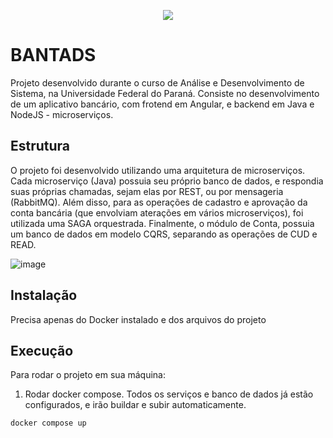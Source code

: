 <p align="center">
  <img src="https://seeklogo.com/images/U/UFPR-logo-F52F55C42F-seeklogo.com.png" />
</p>


# BANTADS

Projeto desenvolvido durante o curso de Análise e Desenvolvimento de Sistema, na Universidade Federal do Paraná. Consiste no desenvolvimento de um aplicativo bancário, com frotend em Angular, e backend em Java e NodeJS - microserviços.

## Estrutura

O projeto foi desenvolvido utilizando uma arquitetura de microserviços. Cada microserviço (Java) possuia seu próprio banco de dados, e respondia suas próprias chamadas, sejam elas por REST, ou por mensageria (RabbitMQ). Além disso, para as operações de cadastro e aprovação da conta bancária (que envolviam aterações em vários microserviços), foi utilizada uma SAGA orquestrada. Finalmente, o módulo de Conta, possuia um banco de dados em modelo CQRS, separando as operações de CUD e READ.

![image](https://user-images.githubusercontent.com/54849423/192165265-4b0589bb-66d4-477a-b9a4-62a83c87b152.png)


 
## Instalação
Precisa apenas do Docker instalado e dos arquivos do projeto

## Execução
Para rodar o projeto em sua máquina:
1. Rodar docker compose. Todos os serviços e banco de dados já estão configurados, e irão buildar e subir automaticamente.

```
docker compose up
```

